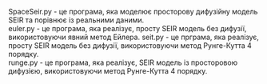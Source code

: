 SpaceSeir.py - це програма, яка моделює просторову дифузійну модель SEIR та порівнює із реальними даними.                                                                                                                                                                  
euler.py - це програма, яка реалізує, просту SEIR модель без дифузії, використовуючи явний метод Ейлера.                                                                                                                                                                    seit.py - це прграма, яка реалізує, просту SEIR модель без дифузії, використовуючи метод Рунге-Кутта 4 порядку.                                                                                                                                                            
runge.py - це програма, яка реалізує, SEIR модель із просторовою дифузією, використовуючи метод Рунге-Кутта 4 порядку.
